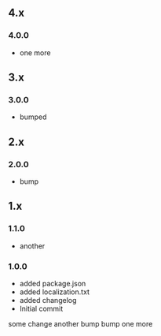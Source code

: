 ## 4.x

### 4.0.0

* one more

## 3.x

### 3.0.0

* bumped

## 2.x

### 2.0.0

* bump

## 1.x

### 1.1.0

* another

### 1.0.0

* added package.json
* added localization.txt
* added changelog
* Initial commit

some change
another
bump
bump
one more
